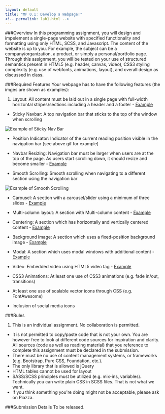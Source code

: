 ```yaml
---
layout: default
title: "MP 0.1: Develop a Webpage!"
<!-- permalink: lab1.html -->
---
```


###Overview
In this programming assignment, you will design and impelement a single-page website with specified functionality and formatting using only HTML, SCSS, and Javascript. The content of the website is up to you. For example, the subject can be a company/organization, a product, or simply a personal/portfolio page. Through this assignment, you will be tested on your use of structured semantics present in HTML5 (e.g. header, canvas, video), CSS3 styling complexity (e.g. use of webfonts, animations, layout), and overall design as discussed in class.

###Required Features 
Your webpage has to have the following features (the imges are shown as examples):

1. Layout: All content must be laid out in a single page with full-width horizontal stripes/sections including a header and a footer - [Example](http://courses.engr.illinois.edu/cs498rk1/images/mp1/2.png)

+	Sticky Navbar: A top navigation bar that sticks to the top of the window when scrolling

![Example of Sticky Nav Bar](http://courses.engr.illinois.edu/cs498rk1/images/mp1/3.gif)

+	Position Indicator: Indicator of the current reading position visible in the navigation bar (see above gif for example)

+ 	Navbar Resizing: Navigation bar must be larger when users are at the top of the page. As users start scrolling down, it should resize and become smaller - [Example](http://courses.engr.illinois.edu/cs498rk1/images/mp1/4.gif)

+	Smooth Scrolling: Smooth scrolling when navigating to a different section using the navigation bar

![Example of Smooth Scrolling](http://courses.engr.illinois.edu/cs498rk1/images/mp1/5.gif)

+	Carousel: A section with a carousel/slider using a minimum of three slides - [Example](http://courses.engr.illinois.edu/cs498rk1/images/mp1/6.png)

+  	Multi-column layout: A section with Multi-column content - [Example](http://courses.engr.illinois.edu/cs498rk1/images/mp1/7.png)

+	Centering: A section which has horizontally and vertically centered content - [Example](http://courses.engr.illinois.edu/cs498rk1/images/mp1/8.png)

+	Background Image: A section which uses a fixed-position background image - [Example](http://courses.engr.illinois.edu/cs498rk1/images/mp1/9.gif)

+	Modal: A section which uses modal windows with additional content - [Example](http://courses.engr.illinois.edu/cs498rk1/images/mp1/10.gif)

+	Video: Embedded video using HTML5 video tag - [Example](http://courses.engr.illinois.edu/cs498rk1/images/mp1/11.gif)

+	CSS3 Animations: At least one use of CSS3 animations (e.g. fade in/out, transitions)

+	At least one use of scalable vector icons through CSS (e.g. FontAwesome)

+	Inclusion of social media icons

###Rules
1.	This is an individual assignment. No collaboration is permitted.
+   It is not permitted to copy/paste code that is not your own. You are however free to look at different code sources for inspiration and clarity. All sources (code as well as reading material) that you reference to complete this assignment must be declared in the submission.
+	There must be no use of content management systems, or frameworks (e.g. Bootstrap, Pure CSS, Foundation, etc.). 
+	The only library that is allowed is jQuery
+	HTML tables cannot be used for layout	
+	SASS/SCSS principles must be utilized (e.g. mix-ins, variables). Technically you can write plain CSS in SCSS files. That is not what we want.
+ If you think something you're doing might not be acceptable, please ask on Piazza.


###Submission Details
To be released.

